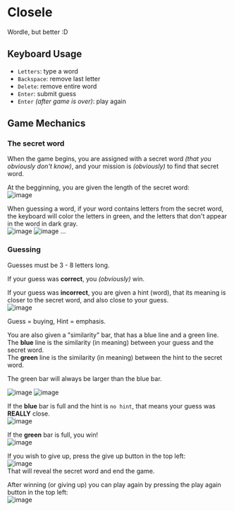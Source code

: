 # Closele

Wordle, but better :D

## Keyboard Usage

- `Letters`: type a word
- `Backspace`: remove last letter
- `Delete`: remove entire word
- `Enter`: submit guess
- `Enter` *(after game is over)*: play again

## Game Mechanics

### The secret word

When the game begins, you are assigned with a secret word _(that you obviously don't know)_, and your mission is _(obviously)_ to find that secret word.

At the begginning, you are given the length of the secret word:<br />
![image](https://user-images.githubusercontent.com/57628667/198729953-6e9f1d71-09cb-4525-aa93-cdd5113df344.png)

When guessing a word, if your word contains letters from the secret word, the keyboard will color the letters in green, and the letters that don't appear in the word in dark gray.<br />
![image](https://user-images.githubusercontent.com/57628667/198730644-aa686f0d-e174-45b7-aab6-6a7dbd5eb8c8.png)
![image](https://user-images.githubusercontent.com/57628667/198730662-97851588-cf0b-42ac-854c-0d51debe1221.png)
...

### Guessing

Guesses must be 3 - 8 letters long.

If your guess was **correct**, you _(obviously)_ win.

If your guess was **incorrect**, you are given a hint (word), that its meaning is closer to the secret word, and also close to your guess.<br />
![image](https://user-images.githubusercontent.com/57628667/198730967-8b940dc6-0760-4562-973c-a06773fc945b.png)

Guess = buying, Hint = emphasis.

You are also given a "similarity" bar, that has a blue line and a green line.<br />
The **blue** line is the similarity (in meaning) between your guess and the secret word.<br />
The **green** line is the similarity (in meaning) between the hint to the secret word.

The green bar will always be larger than the blue bar.

![image](https://user-images.githubusercontent.com/57628667/197333864-97c99277-2d14-4c0d-a9ca-1fc3794918a4.png)
![image](https://user-images.githubusercontent.com/57628667/197333911-9cde45ee-d936-451d-be98-675dd4a9b349.png)

If the **blue** bar is full and the hint is `no hint`, that means your guess was **REALLY** close.<br />
![image](https://user-images.githubusercontent.com/57628667/197334192-59bd2d70-4fc9-40af-b9b8-c89a2de178e3.png)

If the **green** bar is full, you win!<br />
![image](https://user-images.githubusercontent.com/57628667/197334233-445664d0-1b8d-42d6-a229-aeb3cc4adcbb.png)

If you wish to give up, press the give up button in the top left:<br />
![image](https://user-images.githubusercontent.com/57628667/197333349-729cca09-a0ca-4646-85f2-560839d5f8ac.png)<br />
That will reveal the secret word and end the game.

After winning (or giving up) you can play again by pressing the play again button in the top left:<br />
![image](https://user-images.githubusercontent.com/57628667/197333378-5207fe3b-6dd9-4bd9-a7f1-e1f67a24229a.png)
